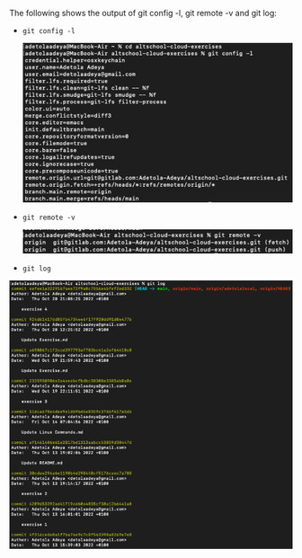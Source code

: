 The following shows the output of git config -l, git remote -v and git log:

- ```git config -l```

  ![first](first.png)
  
- ```git remote -v```


  ![second](second.png)

  
- ```git log```


 ![third](third.png)

